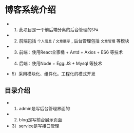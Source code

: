 # 博客系统介绍
 - 1)  此项目是一个前后端分离的后台管理的`SPA`

 - 2)  前端包括 `个人信息` / `文章展示` , 后台管理包括 `文章管理` 等模块

 - 3)  前端：使用React全家桶 + Antd + Axios + ES6 等技术

 - 4)  后端：使用Node + Egg.JS + Mysql 等技术

 - 5）采用模块化、组件化。工程化的模式开发
 
 ## 目录介绍
 - 1) admin是写后台管理界面的
 - 2) blog是写前台展示页面
 - 3）service是写接口管理
